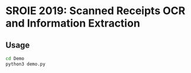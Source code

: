 # SROIE 2019: Scanned Receipts OCR and Information Extraction

## Usage
```bash
cd Demo
python3 demo.py

```
